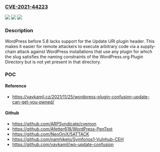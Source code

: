 ### [CVE-2021-44223](https://cve.mitre.org/cgi-bin/cvename.cgi?name=CVE-2021-44223)
![](https://img.shields.io/static/v1?label=Product&message=n%2Fa&color=blue)
![](https://img.shields.io/static/v1?label=Version&message=n%2Fa&color=blue)
![](https://img.shields.io/static/v1?label=Vulnerability&message=n%2Fa&color=brighgreen)

### Description

WordPress before 5.8 lacks support for the Update URI plugin header. This makes it easier for remote attackers to execute arbitrary code via a supply-chain attack against WordPress installations that use any plugin for which the slug satisfies the naming constraints of the WordPress.org Plugin Directory but is not yet present in that directory.

### POC

#### Reference
- https://vavkamil.cz/2021/11/25/wordpress-plugin-confusion-update-can-get-you-pwned/

#### Github
- https://github.com/ARPSyndicate/cvemon
- https://github.com/Afetter618/WordPress-PenTest
- https://github.com/NeoOniX/5ATTACK
- https://github.com/namhikelo/Symfonos1-Vulnhub-CEH
- https://github.com/vavkamil/wp-update-confusion

